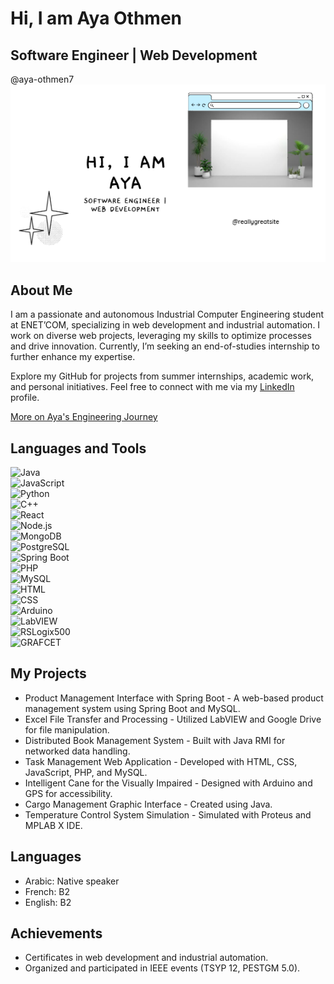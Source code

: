 # Hi, I am Aya Othmen  
## Software Engineer | Web Development  
@aya-othmen7  
![Aya Othmen](aya-banner.png)

## About Me
I am a passionate and autonomous Industrial Computer Engineering student at ENET’COM, specializing in web development and industrial automation. I work on diverse web projects, leveraging my skills to optimize processes and drive innovation. Currently, I’m seeking an end-of-studies internship to further enhance my expertise.

Explore my GitHub for projects from summer internships, academic work, and personal initiatives. Feel free to connect with me via my [LinkedIn](https://www.linkedin.com/in/aya-othmen) profile.

[More on Aya's Engineering Journey](#)

## Languages and Tools
![Java](https://img.shields.io/badge/Java-007396?style=for-the-badge&logo=java&logoColor=white)  
![JavaScript](https://img.shields.io/badge/JavaScript-F7DF1E?style=for-the-badge&logo=javascript&logoColor=black)  
![Python](https://img.shields.io/badge/Python-3776AB?style=for-the-badge&logo=python&logoColor=white)  
![C++](https://img.shields.io/badge/C++-00599C?style=for-the-badge&logo=cplusplus&logoColor=white)  
![React](https://img.shields.io/badge/React-61DAFB?style=for-the-badge&logo=react&logoColor=black)  
![Node.js](https://img.shields.io/badge/Node.js-339933?style=for-the-badge&logo=nodedotjs&logoColor=white)  
![MongoDB](https://img.shields.io/badge/MongoDB-47A248?style=for-the-badge&logo=mongodb&logoColor=white)  
![PostgreSQL](https://img.shields.io/badge/PostgreSQL-336791?style=for-the-badge&logo=postgresql&logoColor=white)  
![Spring Boot](https://img.shields.io/badge/Spring%20Boot-6DB33F?style=for-the-badge&logo=springboot&logoColor=white)  
![PHP](https://img.shields.io/badge/PHP-777BB4?style=for-the-badge&logo=php&logoColor=white)  
![MySQL](https://img.shields.io/badge/MySQL-4479A1?style=for-the-badge&logo=mysql&logoColor=white)  
![HTML](https://img.shields.io/badge/HTML5-E34F26?style=for-the-badge&logo=html5&logoColor=white)  
![CSS](https://img.shields.io/badge/CSS3-1572B6?style=for-the-badge&logo=css3&logoColor=white)  
![Arduino](https://img.shields.io/badge/Arduino-00979D?style=for-the-badge&logo=arduino&logoColor=white)  
![LabVIEW](https://img.shields.io/badge/LabVIEW-FB9A00?style=for-the-badge&logo=labview&logoColor=white)  
![RSLogix500](https://img.shields.io/badge/RSLogix500-00A1E4?style=for-the-badge&logo=rockwellautomation&logoColor=white)  
![GRAFCET](https://img.shields.io/badge/GRAFCET-000000?style=for-the-badge&logo=placeholder&logoColor=white)  <!-- Placeholder, adjust if available -->

## My Projects
- Product Management Interface with Spring Boot - A web-based product management system using Spring Boot and MySQL.
- Excel File Transfer and Processing - Utilized LabVIEW and Google Drive for file manipulation.
- Distributed Book Management System - Built with Java RMI for networked data handling.
- Task Management Web Application - Developed with HTML, CSS, JavaScript, PHP, and MySQL.
- Intelligent Cane for the Visually Impaired - Designed with Arduino and GPS for accessibility.
- Cargo Management Graphic Interface - Created using Java.
- Temperature Control System Simulation - Simulated with Proteus and MPLAB X IDE.

## Languages
- Arabic: Native speaker
- French: B2
- English: B2

## Achievements
- Certificates in web development and industrial automation.
- Organized and participated in IEEE events (TSYP 12, PESTGM 5.0).
<!-- Upload ieee-badge.png to the repository if available -->

